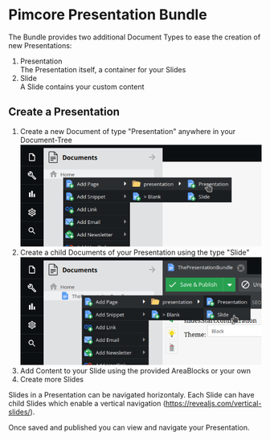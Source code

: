 # Pimcore Presentation Bundle

The Bundle provides two additional Document Types to ease the creation of new Presentations:

1. Presentation \
   The Presentation itself, a container for your Slides
2. Slide \
   A Slide contains your custom content 
 
## Create a Presentation

1. Create a new Document of type "Presentation" anywhere in your Document-Tree \
![](01-create-presentation.png)
2. Create a child Documents of your Presentation using the type "Slide" \
![](02-create-slide.png)
3. Add Content to your Slide using the provided AreaBlocks or your own
4. Create more Slides

Slides in a Presentation can be navigated horizontaly. Each Slide can have child Slides which enable a vertical navigation (https://revealjs.com/vertical-slides/).

Once saved and published you can view and navigate your Presentation. 
